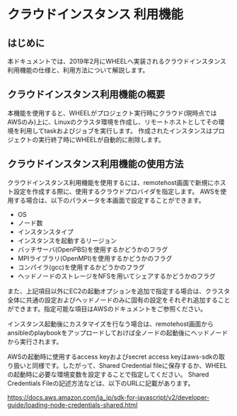 # クラウドインスタンス 利用機能
## はじめに
本ドキュメントでは、2019年2月にWHEELへ実装されるクラウドインスタンス利用機能の仕様と、利用方法について解説します。

## クラウドインスタンス利用機能の概要
本機能を使用すると、WHEELがプロジェクト実行時にクラウド(現時点ではAWSのみ)上に、Linuxのクラスタ環境を作成し、リモートホストとしてその環境を利用してtaskおよびジョブを実行します。
作成されたインスタンスはプロジェクトの実行終了時にWHEELが自動的に削除します。

## クラウドインスタンス利用機能の使用方法
クラウドインスタンス利用機能を使用するには、remotehost画面で新規にホスト設定を作成する際に、使用するクラウドプロバイダを指定します。
AWSを使用する場合は、以下のパラメータを本画面で設定することができます。

- OS
- ノード数
- インスタンスタイプ
- インスタンスを起動するリージョン
- バッチサーバ(OpenPBS)を使用するかどうかのフラグ
- MPIライブラリ(OpenMPI)を使用するかどうかのフラグ
- コンパイラ(gcc)を使用するかどうかのフラグ
- ヘッドノードのストレージをNFSを用いてシェアするかどうかのフラグ

また、上記項目以外にEC2の起動オプションを追加で指定する場合は、クラスタ全体に共通の設定およびヘッドノードのみに固有の設定をそれぞれ追加することができます。指定可能な項目はAWSのドキュメントをご参照ください。

インスタンス起動後にカスタマイズを行なう場合は、remotehost画面からansibleのplaybookをアップロードしておけば全ノードの起動後にヘッドノードから実行されます。

AWSの起動時に使用するaccess keyおよびsecret access keyはaws-sdkの取り扱いと同様です。したがって、Shared Credential fileに保存するか、WHEELの起動時に必要な環境変数を設定することで指定してください。
Shared Credentials Fileの記述方法などは、以下のURLに記載があります。

https://docs.aws.amazon.com/ja_jp/sdk-for-javascript/v2/developer-guide/loading-node-credentials-shared.html


